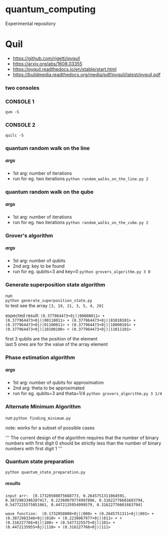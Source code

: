 # quantum_computing

Experimental repository

# Quil

- https://github.com/rigetti/pyquil
- https://arxiv.org/abs/1608.03355
- https://pyquil.readthedocs.io/en/stable/start.html
- https://buildmedia.readthedocs.org/media/pdf/pyquil/latest/pyquil.pdf

### two consoles

### CONSOLE 1

`qvm -S`

### CONSOLE 2

`quilc -S`

### quantum random walk on the line

##### args

- 1st arg: number of iterations
- run for eg. two iterations `python random_walks_on_the_line.py 2`

### quantum random walk on the qube

##### args

- 1st arg: number of iterations
- run for eg. two iterations `python random_walks_on_the_cube.py 2`

### Grover's algorithm

##### args

- 1st arg: number of qubits
- 2nd arg: key to be found
- run for eg. qubits=3 and key=0 `python grovers_algorithm.py 3 0`

### Generate superposition state algorithm

run  
`python generate_superposition_state.py`  
to test see the array `[3, 19, 21, 3, 5, 4, 29]`

expected result: `(0.377964473+0j)|00000011> + (0.377964473+0j)|00110011> + (0.377964473+0j)|01010101> + (0.377964473+0j)|01100011> + (0.377964473+0j)|10000101> + (0.377964473+0j)|10100100> + (0.377964473+0j)|11011101>`

first 3 qubits are the position of the element  
last 5 ones are for the value of the array element

### Phase estimation algorithm

##### args

- 1st arg: number of qubits for approximation
- 2nd arg: theta to be approximated
- run for eg. qubits=3 and theta=1/4 `python grovers_algorithm.py 3 1/4`

### Alternate Minimum Algorithm

run `python finding_minimum.py`

note: works for a subset of possible cases

'''
The current design of the algorithm requires that the number of binary numbers with
first digit 0 should be strictly less than the number of binary numbers with first digit 1
'''

### Quantum state preparation

`python quantum_state_preparation.py`

##### results

```
input arr:  [0.17320508075688773, 0.2645751311064591, 0.3872983346207417, 0.22360679774997896, 0.31622776601683794, 0.5477225575051661, 0.4472135954999579, 0.31622776601683794]

wave function:  (0.1732050808+0j)|000> + (0.2645751311+0j)|001> + (0.3872983346+0j)|010> + (0.2236067977+0j)|011> + + (0.316227766+0j)|100> + (0.5477225575+0j)|101> + (0.4472135955+0j)|110> + (0.316227766+0j)|111>
```
